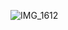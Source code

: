 ![IMG_1612](https://github.com/user-attachments/assets/977f5087-b629-4ceb-9c33-683a52efa8ed)







